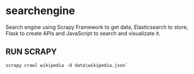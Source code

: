 # searchengine
Search engine using Scrapy Framework to get data, Elasticsearch to store, Flask to create APIs and JavaScript to search and visualizate it.

## RUN SCRAPY
```
scrapy crawl wikipedia -O data\wikipedia.json`
```
